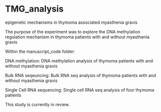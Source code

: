 # TMG_analysis
epigenetic mechanisms in thymoma associated myasthenia gravis 

The purpose of the experiment was to explore the DNA methylation regulation mechanism in thymoma patients with and without myasthenia gravis 

Within the manuscript_code folder:

DNA methylation: DNA methylation analysis of thymoma patients with and without myasthenia gravis 

Bulk RNA seqeuncing: Bulk RNA seq analysis of thymoma patients with and without myasthenia gravis 

Single Cell RNA sequencing: Single cell RNA seq analysis of four thymoma patients

This study is currently in review.
